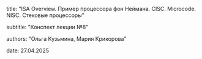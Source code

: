 title: "ISA Overview. Пример процессора фон Неймана. CISC. Microcode. NISC. Стековые процессоры"

subtitle: "Конспект лекции №8"

authors: "Ольга Кузьмина, Мария Крикорова"

date: 27.04.2025
